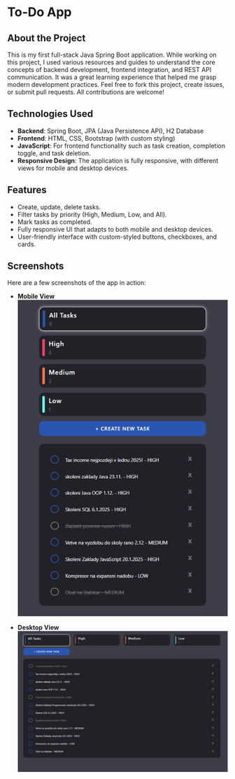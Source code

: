 # To-Do App

## About the Project

This is my first full-stack Java Spring Boot application.
While working on this project, I used various resources and guides to understand the core concepts of backend development, frontend integration, and REST API communication.
It was a great learning experience that helped me grasp modern development practices.
Feel free to fork this project, create issues, or submit pull requests. All contributions are welcome!

## Technologies Used

- **Backend**: Spring Boot, JPA (Java Persistence API), H2 Database
- **Frontend**: HTML, CSS, Bootstrap (with custom styling)
- **JavaScript**: For frontend functionality such as task creation, completion toggle, and task deletion.
- **Responsive Design**: The application is fully responsive, with different views for mobile and desktop devices.

## Features

- Create, update, delete tasks.
- Filter tasks by priority (High, Medium, Low, and All).
- Mark tasks as completed.
- Fully responsive UI that adapts to both mobile and desktop devices.
- User-friendly interface with custom-styled buttons, checkboxes, and cards.

## Screenshots

Here are a few screenshots of the app in action:

- **Mobile View**
  ![Mobile View](src/main/resources/static/assets/images/mobileExample.png)
  
- **Desktop View**
  ![Desktop View](src/main/resources/static/assets/images/desktopExample.png)


